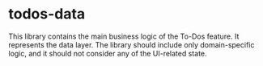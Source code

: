 # todos-data

This library contains the main business logic of the To-Dos feature. It represents the data layer. The library should include only domain-specific logic, and it should not consider any of the UI-related state.
